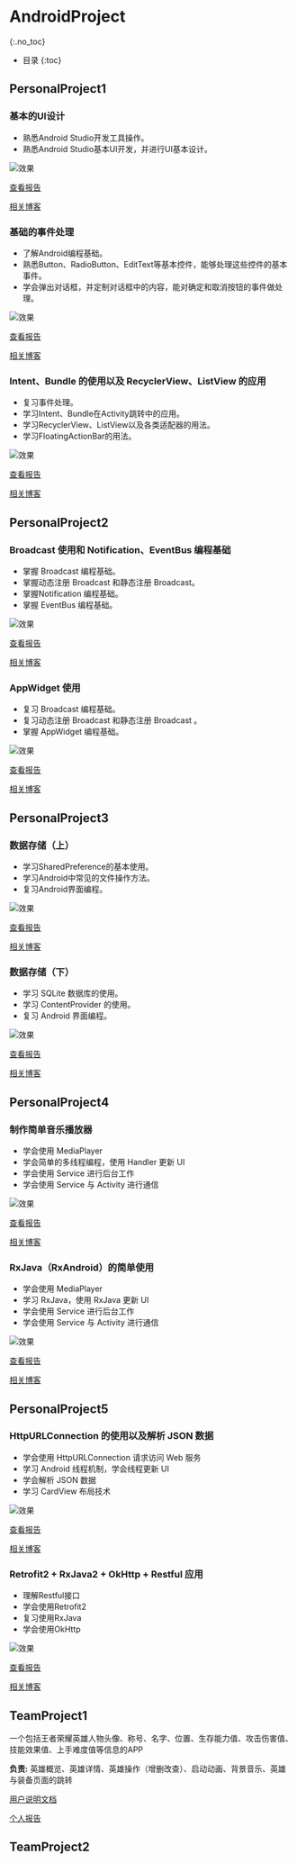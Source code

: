 # AndroidProject
{:.no_toc}

* 目录
{:toc}

## PersonalProject1
### 基本的UI设计
- 熟悉Android Studio开发工具操作。
- 熟悉Android Studio基本UI开发，并进行UI基本设计。

![效果](http://blog.janking.cn/post/android1/20180929230801598.png) 

[查看报告](PersonalProject1/report/Thursday/16340215wangjian/16340215王建lab1) 

[相关博客](https://blog.janking.cn/post/android1.html) 

### 基础的事件处理
- 了解Android编程基础。
- 熟悉Button、RadioButton、EditText等基本控件，能够处理这些控件的基本事件。
- 学会弹出对话框，并定制对话框中的内容，能对确定和取消按钮的事件做处理。

![效果](http://blog.janking.cn/post/android2/success.jpg) 

[查看报告](PersonalProject1/report/Thursday/16340215wangjian/16340215王建lab2) 

[相关博客](https://blog.janking.cn/post/android2.html) 


### Intent、Bundle 的使用以及 RecyclerView、ListView 的应用
- 复习事件处理。
- 学习Intent、Bundle在Activity跳转中的应用。
- 学习RecyclerView、ListView以及各类适配器的用法。
- 学习FloatingActionBar的用法。

![效果](http://blog.janking.cn/post/android3/1539495186387.png) 

[查看报告](PersonalProject1/report/Thursday/16340215wangjian/16340215王建lab3) 

[相关博客](https://blog.janking.cn/post/android3.html) 

## PersonalProject2

### Broadcast 使用和 Notification、EventBus 编程基础

- 掌握 Broadcast 编程基础。
- 掌握动态注册 Broadcast 和静态注册 Broadcast。
- 掌握Notification 编程基础。
- 掌握 EventBus 编程基础。

![效果](https://blog.janking.cn/post/android4/broadcast.gif) 

[查看报告](PersonalProject2/report/Thursday/16340215wangjian/16340215王建lab4and5) 

[相关博客](https://blog.janking.cn/post/android4.html) 

### AppWidget 使用

- 复习 Broadcast 编程基础。
- 复习动态注册 Broadcast 和静态注册 Broadcast 。
- 掌握 AppWidget 编程基础。

![效果](http://blog.janking.cn/post/android5/GIF-1540489328401.gif) 

[查看报告](PersonalProject2/report/Thursday/16340215wangjian/16340215王建lab4and5) 

[相关博客](https://blog.janking.cn/post/android5.html) 

## PersonalProject3

### 数据存储（上）

- 学习SharedPreference的基本使用。
- 学习Android中常见的文件操作方法。
- 复习Android界面编程。

![效果](http://blog.janking.cn/post/android6/GIF.gif) 

[查看报告](PersonalProject3/report/Thursday/16340215wangjian/16340215王建lab6and7) 

[相关博客](https://blog.janking.cn/post/android6.html) 


### 数据存储（下）

- 学习 SQLite 数据库的使用。
- 学习 ContentProvider 的使用。
- 复习 Android 界面编程。

![效果](http://blog.janking.cn/post/android7/GIF-1542127554823.gif) 

[查看报告](PersonalProject3/report/Thursday/16340215wangjian/16340215王建lab6and7) 

[相关博客](https://blog.janking.cn/post/android7.html) 


## PersonalProject4

### 制作简单音乐播放器

- 学会使用 MediaPlayer
- 学会简单的多线程编程，使用 Handler 更新 UI
- 学会使用 Service 进行后台工作
- 学会使用 Service 与 Activity 进行通信

![效果](http://blog.janking.cn/post/android8/gif5%E6%96%B0%E6%96%87%E4%BB%B6.gif) 

[查看报告](PersonalProject4/report/Thursday/16340215wangjian/16340215王建lab8) 

[相关博客](https://blog.janking.cn/post/android8.html) 

### RxJava（RxAndroid）的简单使用

- 学会使用 MediaPlayer
- 学习 RxJava，使用 RxJava 更新 UI
- 学会使用 Service 进行后台工作
- 学会使用 Service 与 Activity 进行通信

![效果](http://blog.janking.cn/post/android8/gif5%E6%96%B0%E6%96%87%E4%BB%B6.gif) 

[查看报告](PersonalProject5/report/Thursday/16340215王建lab8) 

[相关博客](https://blog.janking.cn/post/android9.html) 

## PersonalProject5


### HttpURLConnection 的使用以及解析 JSON 数据

- 学会使用 HttpURLConnection 请求访问 Web 服务
- 学习 Android 线程机制，学会线程更新 UI
- 学会解析 JSON 数据
- 学习 CardView 布局技术

![效果](http://blog.janking.cn/post/android10/gif5.gif) 

[查看报告](PersonalProject5/report/Thursday/16340215王建lab10) 

[相关博客](https://blog.janking.cn/post/android10.html) 

### Retrofit2 + RxJava2 + OkHttp + Restful 应用

- 理解Restful接口
- 学会使用Retrofit2
- 复习使用RxJava
- 学会使用OkHttp

![效果](http://blog.janking.cn/post/android11/%E6%95%88%E6%9E%9C.gif) 

[查看报告](PersonalProject5/report/Thursday/16340215王建lab11) 

[相关博客](https://blog.janking.cn/post/android11.html) 


## TeamProject1

一个包括王者荣耀英雄人物头像、称号、名字、位置、生存能力值、攻击伤害值、技能效果值、上手难度值等信息的APP

**负责:** 英雄概览、英雄详情、英雄操作（增删改查）、启动动画、背景音乐、英雄与装备页面的跳转

[用户说明文档](TeamProject1/report/Group1/用户说明文档)

[个人报告](TeamProject1/report/Group1/16340215wangjian/AndroidReport)

## TeamProject2
